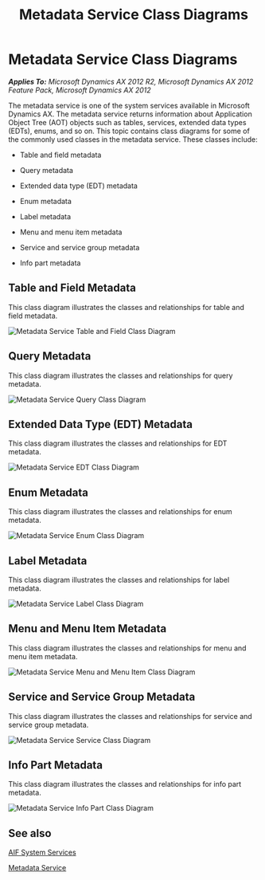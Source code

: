 ﻿---
title: Metadata Service Class Diagrams
TOCTitle: Metadata Service Class Diagrams
ms:assetid: 485901ed-c468-4b80-a28d-56adbb6af5e2
ms:mtpsurl: https://technet.microsoft.com/en-us/library/Gg845212(v=AX.60)
ms:contentKeyID: 35243098
ms.date: 11/07/2012
mtps_version: v=AX.60
---

# Metadata Service Class Diagrams 


_**Applies To:** Microsoft Dynamics AX 2012 R2, Microsoft Dynamics AX 2012 Feature Pack, Microsoft Dynamics AX 2012_

The metadata service is one of the system services available in Microsoft Dynamics AX. The metadata service returns information about Application Object Tree (AOT) objects such as tables, services, extended data types (EDTs), enums, and so on. This topic contains class diagrams for some of the commonly used classes in the metadata service. These classes include:

  - Table and field metadata

  - Query metadata

  - Extended data type (EDT) metadata

  - Enum metadata

  - Label metadata

  - Menu and menu item metadata

  - Service and service group metadata

  - Info part metadata

## Table and Field Metadata

This class diagram illustrates the classes and relationships for table and field metadata.

![Metadata Service Table and Field Class Diagram](images/Gg845212.MetadataSvcTableFieldClassDiagram(AX.60).gif "Metadata Service Table and Field Class Diagram")

## Query Metadata

This class diagram illustrates the classes and relationships for query metadata.

![Metadata Service Query Class Diagram](images/Gg845212.MetadataSvcQueryClassDiagram(AX.60).gif "Metadata Service Query Class Diagram")

## Extended Data Type (EDT) Metadata

This class diagram illustrates the classes and relationships for EDT metadata.

![Metadata Service EDT Class Diagram](images/Gg845212.MetadataSvcEDTClassDiagram(AX.60).gif "Metadata Service EDT Class Diagram")

## Enum Metadata

This class diagram illustrates the classes and relationships for enum metadata.

![Metadata Service Enum Class Diagram](images/Gg845212.MetadataSvcEnumClassDiagram(AX.60).gif "Metadata Service Enum Class Diagram")

## Label Metadata

This class diagram illustrates the classes and relationships for label metadata.

![Metadata Service Label Class Diagram](images/Gg845212.MetadataSvcLabelClassDiagram(AX.60).gif "Metadata Service Label Class Diagram")

## Menu and Menu Item Metadata

This class diagram illustrates the classes and relationships for menu and menu item metadata.

![Metadata Service Menu and Menu Item Class Diagram](images/Gg845212.MetadataSvcMenuClassDiagram(AX.60).gif "Metadata Service Menu and Menu Item Class Diagram")

## Service and Service Group Metadata

This class diagram illustrates the classes and relationships for service and service group metadata.

![Metadata Service Service Class Diagram](images/Gg845212.MetadataSvcServiceClassDiagram(AX.60).gif "Metadata Service Service Class Diagram")

## Info Part Metadata

This class diagram illustrates the classes and relationships for info part metadata.

![Metadata Service Info Part Class Diagram](images/Gg845212.MetadataSvcInfoPartClassDiagram(AX.60).gif "Metadata Service Info Part Class Diagram")

## See also

[AIF System Services](aif-system-services.md)

[Metadata Service](metadata-service.md)

